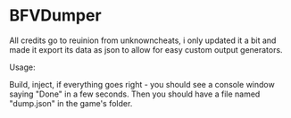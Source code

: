 # BFVDumper
 All credits go to reuinion from unknowncheats, i only updated it a bit and made it export its data as json to allow for easy custom output generators.

 Usage:
 
 Build, inject, if everything goes right - you should see a console window saying "Done" in a few seconds. Then you should have a file named "dump.json" in the game's folder.